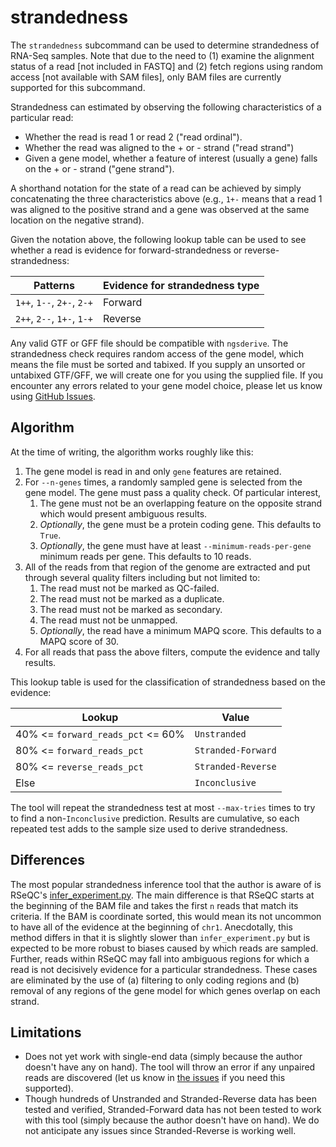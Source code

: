 # strandedness

The `strandedness` subcommand can be used to determine strandedness of RNA-Seq samples. Note that due to the need to (1) examine the alignment status of a read [not included in FASTQ] and (2) fetch regions using random access [not available with SAM files], only BAM files are currently supported for this subcommand.

Strandedness can estimated by observing the following characteristics of a particular read:

* Whether the read is read 1 or read 2 ("read ordinal").
* Whether the read was aligned to the + or - strand ("read strand")
* Given a gene model, whether a feature of interest (usually a gene) falls on the + or - strand ("gene strand").

A shorthand notation for the state of a read can be achieved by simply concatenating the three characteristics above (e.g., `1+-` means that a read 1 was aligned to the positive strand and a gene was observed at the same location on the negative strand).

Given the notation above, the following lookup table can be used to see whether a read is evidence for forward-strandedness or reverse-strandedness:

| Patterns                   | Evidence for strandedness type |
| -------------------------- | ------------------------------ |
| `1++`, `1--`, `2+-`, `2-+` | Forward                        |
| `2++`, `2--`, `1+-`, `1-+` | Reverse                        |

Any valid GTF or GFF file should be compatible with `ngsderive`. The strandedness check requires random access of the gene model, which means the file must be sorted and tabixed. If you supply an unsorted or untabixed GTF/GFF, we will create one for you using the supplied file. If you encounter any errors related to your gene model choice, please let us know using [GitHub Issues][issues].

## Algorithm

At the time of writing, the algorithm works roughly like this:

1. The gene model is read in and only `gene` features are retained.
2. For `--n-genes` times, a randomly sampled gene is selected from the gene model. The gene must pass a quality check. Of particular interest,
   1. The gene must not be an overlapping feature on the opposite strand which would present ambiguous results.
   2. *Optionally*, the gene must be a protein coding gene. This defaults to `True`.
   3. *Optionally*, the gene must have at least `--minimum-reads-per-gene` minimum reads per gene. This defaults to 10 reads.
3. All of the reads from that region of the genome are extracted and put through several quality filters including but not limited to:
   1. The read must not be marked as QC-failed.
   2. The read must not be marked as a duplicate.
   3. The read must not be marked as secondary.
   4. The read must not be unmapped.
   5. *Optionally*, the read have a minimum MAPQ score. This defaults to a MAPQ score of 30.
4. For all reads that pass the above filters, compute the evidence and tally results.

This lookup table is used for the classification of strandedness based on the evidence:

| Lookup                            | Value              |
| --------------------------------- | ------------------ |
| 40% <= `forward_reads_pct` <= 60% | `Unstranded`       |
| 80% <= `forward_reads_pct`        | `Stranded-Forward` |
| 80% <= `reverse_reads_pct`        | `Stranded-Reverse` |
| Else                              | `Inconclusive`     |

The tool will repeat the strandedness test at most `--max-tries` times to try to find a non-`Inconclusive` prediction. Results are cumulative, so each repeated test adds to the sample size used to derive strandedness.

## Differences

The most popular strandedness inference tool that the author is aware of is RSeQC's [infer_experiment.py](http://rseqc.sourceforge.net/#infer-experiment-py). The main difference is that RSeQC starts at the beginning of the BAM file and takes the first `n` reads that match its criteria. If the BAM is coordinate sorted, this would mean its not uncommon to have all of the evidence at the beginning of `chr1`. Anecdotally, this method differs in that it is slightly slower than `infer_experiment.py` but is expected to be more robust to biases caused by which reads are sampled. Further, reads within RSeQC may fall into ambiguous regions for which a read is not decisively evidence for a particular strandedness. These cases are eliminated by the use of (a) filtering to only coding regions and (b) removal of any regions of the gene model for which genes overlap on each strand.

## Limitations

* Does not yet work with single-end data (simply because the author doesn't have any on hand). The tool will throw an error if any unpaired reads are discovered (let us know in [the issues][issues] if you need this supported).
* Though hundreds of Unstranded and Stranded-Reverse data has been tested and verified, Stranded-Forward data has not been tested to work with this tool (simply because the author doesn't have on hand). We do not anticipate any issues since Stranded-Reverse is working well.

[gencode-website]: https://www.gencodegenes.org
[issues]: https://github.com/stjudecloud/ngsderive/issues
